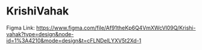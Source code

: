 # KrishiVahak
Figma Link: https://www.figma.com/file/Af91theKp6Q4VmXWcVl09Q/Krishi-vahak?type=design&node-id=1%3A4210&mode=design&t=cFLNDelLYXV5t2Xd-1
